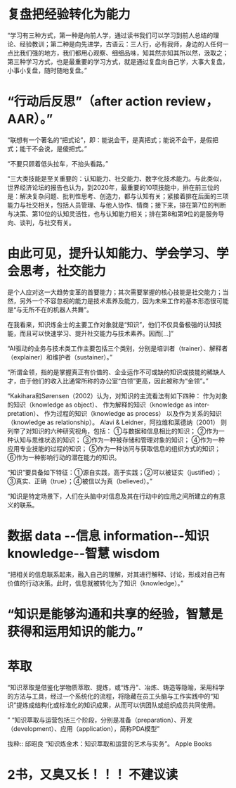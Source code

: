 # 复盘把经验转化为能力
“学习有三种方式，第一种是向前人学，通过读书我们可以学习到前人总结的理论、经验教训；第二种是向先进学，古语云：三人行，必有我师，身边的人任何一点比我们强的地方，我们都用心观察、细细品味，知其然亦知其所以然，汲取之；第三种学习方式，也是最重要的学习方式，就是通过复盘向自己学，大事大复盘，小事小复盘，随时随地复盘。”

# “行动后反思”（after action review，AAR）。”

“联想有一个著名的“把式论”，即：能说会干，是真把式；能说不会干，是假把式；能干不会说，是傻把式。”

“不要只顾着低头拉车，不抬头看路。”

“三大类技能是至关重要的：认知能力、社交能力、数字化技术能力。与此类似，世界经济论坛的报告也认为，到2020年，最重要的10项技能中，排在前三位的是：解决复杂问题、批判性思考、创造力，都与认知有关；紧接着排在后面的三项能力与社交相关，包括人员管理、与他人协作、情商；接下来，排在第7位的判断与决策、第10位的认知灵活性，也与认知能力相关；排在第8和第9位的是服务导向、谈判，与社交有关。

# 由此可见，提升认知能力、学会学习、学会思考，社交能力
是个人应对这一大趋势变革的首要能力；其次需要掌握的核心技能是社交能力；当然，另外一个不容忽视的能力是技术素养及能力，因为未来工作的基本形态很可能是“与无所不在的机器人共舞”。

在我看来，知识炼金士的主要工作对象就是“知识”，他们不仅具备极强的认知技能，而且可以快速学习、提升社交能力与技术素养。因而[…]”

“AI驱动的业务与技术类工作主要包括三个类别，分别是培训者（trainer）、解释者（explainer）和维护者（sustainer）。”

“所谓金领，指的是掌握真正有价值的、企业运作不可或缺的知识或技能的稀缺人才，由于他们的收入比通常所称的办公室“白领”更高，因此被称为“金领”。”

“Kakihara和Sørensen（2002）认为，对知识的主流看法有如下四种：
作为对象的知识（knowledge as object）、
作为解释的知识（knowledge as inter-pretation）、
作为过程的知识（knowledge as process）
以及作为关系的知识（knowledge as relationship）。
Alavi & Leidner，阿拉维和莱德纳（2001）
则列举了对知识的六种研究视角，包括：
①与数据和信息相比的知识；
②作为一种认知与思维状态的知识；
③作为一种被存储和管理对象的知识；
④作为一种应用专业技能的过程的知识；
⑤作为一种访问与获取信息的组织方式的知识；
⑥作为一种影响行动的潜在能力的知识。

“知识”要具备如下特征：①源自实践，高于实践；②可以被证实（justified）；③真实、正确（true）；④被信以为真（believed）。”


“知识是特定场景下，人们在头脑中对信息及其在行动中的应用之间所建立的有意义的联系。
# 数据 data --信息 information--知识 knowledge--智慧 wisdom

“把相关的信息联系起来，融入自己的理解，对其进行解释、讨论，形成对自己有价值的行动决策。此时，信息就被转化为了知识（knowledge）。”

# “知识是能够沟通和共享的经验，智慧是获得和运用知识的能力。”
# 萃取
“知识萃取是借鉴化学物质萃取、提炼，或“炼丹”、冶炼、铸造等隐喻，采用科学的方法与工具，经过一个系统化的流程，将隐藏在员工头脑与工作实践中的“知识”提炼成结构化或标准化的知识成果，从而可以供团队或组织成员共同使用。

”
“知识萃取与运营包括三个阶段，分别是准备（preparation）、开发（development）、应用（application），简称PDA模型”

抜粋:: 邱昭良  “知识炼金术：知识萃取和运营的艺术与实务”。 Apple Books  

# 2书，又臭又长！！！ 不建议读
